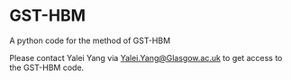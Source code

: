# GST-HBM
A python code for the method of GST-HBM

Please contact Yalei Yang via Yalei.Yang@Glasgow.ac.uk to get access to the GST-HBM code.
